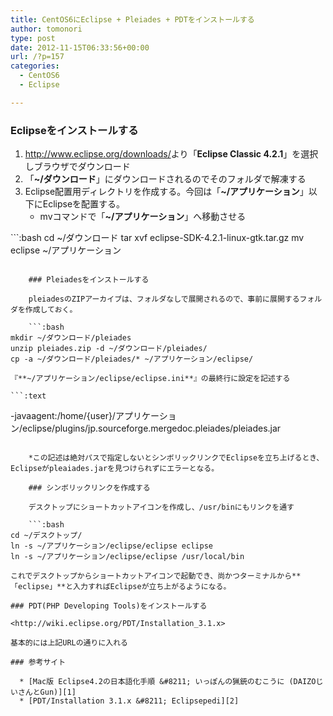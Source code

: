 ```yaml
---
title: CentOS6にEclipse + Pleiades + PDTをインストールする
author: tomonori
type: post
date: 2012-11-15T06:33:56+00:00
url: /?p=157
categories:
  - CentOS6
  - Eclipse

---
```

### Eclipseをインストールする

  1. <http://www.eclipse.org/downloads/>より「**Eclipse Classic 4.2.1**」を選択しブラウザでダウンロード
  2. 「**~/ダウンロード**」にダウンロードされるのでそのフォルダで解凍する
  3. Eclipse配置用ディレクトリを作成する。今回は「**~/アプリケーション**」以下にEclipseを配置する。 
      * mvコマンドで「**~/アプリケーション**」へ移動させる</ol> 
    ```:bash
cd ~/ダウンロード
tar xvf eclipse-SDK-4.2.1-linux-gtk.tar.gz
mv eclipse ~/アプリケーション
```
    
    ### Pleiadesをインストールする
    
    pleiadesのZIPアーカイブは、フォルダなしで展開されるので、事前に展開するフォルダを作成しておく。
    
    ```:bash
mkdir ~/ダウンロード/pleiades
unzip pleiades.zip -d ~/ダウンロード/pleiades/
cp -a ~/ダウンロード/pleiades/* ~/アプリケーション/eclipse/
```
    
    『**~/アプリケーション/eclipse/eclipse.ini**』の最終行に設定を記述する
    
    ```:text
-javaagent:/home/{user}/アプリケーション/eclipse/plugins/jp.sourceforge.mergedoc.pleiades/pleiades.jar
```
    
    *この記述は絶対パスで指定しないとシンボリックリンクでEclipseを立ち上げるとき、Eclipseがpleaiades.jarを見つけられずにエラーとなる。
    
    ### シンボリックリンクを作成する
    
    デスクトップにショートカットアイコンを作成し、/usr/binにもリンクを通す
    
    ```:bash
cd ~/デスクトップ/
ln -s ~/アプリケーション/eclipse/eclipse eclipse
ln -s ~/アプリケーション/eclipse/eclipse /usr/local/bin
```
    
    これでデスクトップからショートカットアイコンで起動でき、尚かつターミナルから**「eclipse」**と入力すればEclipseが立ち上がるようになる。
    
    ### PDT(PHP Developing Tools)をインストールする
    
    <http://wiki.eclipse.org/PDT/Installation_3.1.x>
  
    基本的には上記URLの通りに入れる
    
    ### 参考サイト
    
      * [Mac版 Eclipse4.2の日本語化手順 &#8211; いっぽんの猟銃のむこうに (DAIZOじいさんとGun)][1]
      * [PDT/Installation 3.1.x &#8211; Eclipsepedi][2]

 [1]: http://d.hatena.ne.jp/tkizm/20120701/1341121980
 [2]: http://wiki.eclipse.org/PDT/Installation_3.1.x